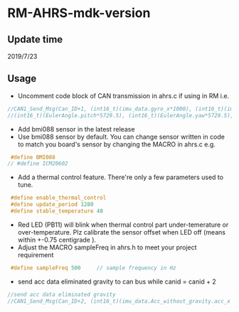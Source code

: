 # RM-AHRS-mdk-version
## Update time
2019/7/23
## Usage
* Uncomment code block of CAN transmission in ahrs.c if using in RM i.e.
```c
//CAN1_Send_Msg(Can_ID+1, (int16_t)(imu_data.gyro_x*1000), (int16_t)(imu_data.gyro_z*1000) , \
//(int16_t)(EulerAngle.pitch*5729.5), (int16_t)(EulerAngle.yaw*5729.5), 4);
```

* Add bmi088 sensor in the latest release
* Use bmi088 sensor by default. You can change sensor written in code to match you board's sensor by changing the MACRO in ahrs.c 
e.g. 
```c
 #define BMI088 
// #define ICM20602 
```
* Add a thermal control feature. There're only a few parameters used to tune.
```c
 #define enable_thermal_control 
 #define update_period 1280
 #define stable_temperature 48
```  
* Red LED (PB11) will blink when thermal control part under-temerature or over-temperature. Plz calibrate the sensor offset when LED off (means within +-0.75 centigrade ).
* Adjust the MACRO sampleFreq in ahrs.h to meet your project requirement
```c
 #define sampleFreq	500		// sample frequency in Hz
```
* send acc data eliminated gravity to can bus while canid = canid + 2
```c
//send acc data eliminated gravity  
//CAN1_Send_Msg(Can_ID+2, (int16_t)(imu_data.Acc_without_gravity.acc_x * 10000), (int16_t)(imu_data.Acc_without_gravity.acc_x * 10000), (int16_t)(imu_data.Acc_without_gravity.acc_x * 10000) , 0, 3);
```